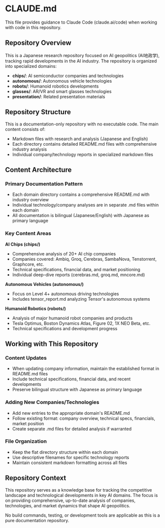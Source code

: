 # CLAUDE.md

This file provides guidance to Claude Code (claude.ai/code) when working with code in this repository.

## Repository Overview

This is a Japanese research repository focused on AI geopolitics (AI地政学), tracking rapid developments in the AI industry. The repository is organized into specialized domains:

- **chips/**: AI semiconductor companies and technologies
- **autonomous/**: Autonomous vehicle technologies
- **robots/**: Humanoid robotics developments
- **glasses/**: AR/VR and smart glasses technologies
- **presentation/**: Related presentation materials

## Repository Structure

This is a documentation-only repository with no executable code. The main content consists of:

- Markdown files with research and analysis (Japanese and English)
- Each directory contains detailed README.md files with comprehensive industry analysis
- Individual company/technology reports in specialized markdown files

## Content Architecture

### Primary Documentation Pattern
- Each domain directory contains a comprehensive README.md with industry overview
- Individual technology/company analyses are in separate .md files within each domain
- All documentation is bilingual (Japanese/English) with Japanese as primary language

### Key Content Areas

**AI Chips (chips/)**
- Comprehensive analysis of 20+ AI chip companies
- Companies covered: Ambiq, Groq, Cerebras, SambaNova, Tenstorrent, Graphcore, etc.
- Technical specifications, financial data, and market positioning
- Individual deep-dive reports (cerebras.md, groq.md, mncore.md)

**Autonomous Vehicles (autonomous/)**
- Focus on Level 4+ autonomous driving technologies
- Includes tensor_report.md analyzing Tensor's autonomous systems

**Humanoid Robotics (robots/)**
- Analysis of major humanoid robot companies and products
- Tesla Optimus, Boston Dynamics Atlas, Figure 02, 1X NEO Beta, etc.
- Technical specifications and development progress

## Working with This Repository

### Content Updates
- When updating company information, maintain the established format in README.md files
- Include technical specifications, financial data, and recent developments
- Preserve bilingual structure with Japanese as primary language

### Adding New Companies/Technologies
- Add new entries to the appropriate domain's README.md
- Follow existing format: company overview, technical specs, financials, market position
- Create separate .md files for detailed analysis if warranted

### File Organization
- Keep the flat directory structure within each domain
- Use descriptive filenames for specific technology reports
- Maintain consistent markdown formatting across all files

## Repository Context

This repository serves as a knowledge base for tracking the competitive landscape and technological developments in key AI domains. The focus is on providing comprehensive, up-to-date analysis of companies, technologies, and market dynamics that shape AI geopolitics.

No build commands, testing, or development tools are applicable as this is a pure documentation repository.